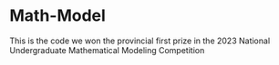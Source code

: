 # Math-Model
This is the code we won the provincial first prize in the 2023 National Undergraduate Mathematical Modeling Competition
